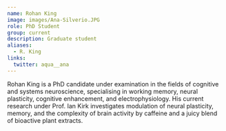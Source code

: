```yaml
---
name: Rohan King
image: images/Ana-Silverio.JPG
role: PhD Student
group: current
description: Graduate student
aliases:
  - R. King
links:
  twitter: aqua__ana
---
```


Rohan King is a PhD candidate under examination in the fields of cognitive and systems neuroscience, specialising in working memory, neural plasticity, cognitive enhancement, and electrophysiology. His current research under Prof. Ian Kirk investigates modulation of neural plasticity, memory, and the complexity of brain activity by caffeine and a juicy blend of bioactive plant extracts.
